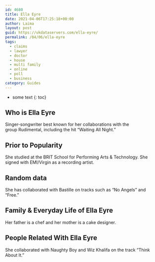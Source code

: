 ```yaml
---
id: 4680
title: Ella Eyre
date: 2021-04-06T17:25:18+00:00
author: Laima
layout: post
guid: https://ukdataservers.com/ella-eyre/
permalink: /04/06/ella-eyre
tags:
  - claims
  - lawyer
  - doctor
  - house
  - multi family
  - online
  - poll
  - business
category: Guides
---
```


* some text
{: toc}


## Who is Ella Eyre
                  
                  
                  
Singer-songwriter best known for her collaborations with the group Rudimental, including the hit &#8220;Waiting All Night.&#8221;
                  
              
            
              
            
                
                
                
## Prior to Popularity
                  
                  
                  
She studied at the BRIT School for Performing Arts & Technology. She signed with EMI/Virgin as a recording artist.
                  
              
            
              
            
                
                
                
## Random data
                  
                  
                  
She has collaborated with Bastille on tracks such as &#8220;No Angels&#8221; and &#8220;Free.&#8221;
                  
              
            
              
            
                
                
                
## Family & Everyday Life of Ella Eyre
                  
                  
                  
Her father is a chef and her mother is a cake designer. 
                  
              
            
              
            
                
                
                
## People Related With Ella Eyre
                  
                  
                  
She collaborated with Naughty Boy and Wiz Khalifa on the track &#8220;Think About It.&#8221;
                  
              
            
              
            
                
              
            
              
              
            
            
              
            
          
          
          